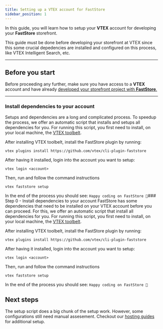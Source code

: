 ```yaml
---
title: Setting up a VTEX account for FastStore
sidebar_position: 1
---
```


In this guide, you will learn how to setup your **VTEX** account for developing your **FastStore** storefront.

This guide must be done before developing your storefront at VTEX since this some crucial depedencies are installed and configured on this process, like VTEX Intelligent Search, etc.

---

## Before you start

Before proceeding any further, make sure you have access to a **VTEX** account and have already [developed your storefront project with **FastStore**.](/tutorials/gatsby-overview)

---

### Install dependencies to your account
Setups and dependencies are a long and complicated process. To speedup the process, we offer an automatic script that installs and setups all dependencies for you. For running this script, you first need to install, on your local machine, the [VTEX toolbelt](https://developers.vtex.com/vtex-developer-docs/docs/vtex-io-documentation-vtex-io-cli-installation-and-command-reference).

After installing VTEX toolbelt, install the FastStore plugin by running:
```
vtex plugins install https://github.com/vtex/cli-plugin-faststore
```

After having it installed, login into the account you want to setup:
```
vtex login <account>
```

Then, run and follow the command instructions
```
vtex faststore setup
```

In the end of the process you should see: 
```Happy coding on FastStore 🎉```### Step 0 - Install dependencies to your account
FastStore has some dependencies that need to be installed on your VTEX account before you can proceed. 
For this, we offer an automatic script that install all dependencies for you. For running this script, you first need to install, on your local machine, the [VTEX toolbelt](https://github.com/vtex/toolbelt#getting-started-installing-the-vtex-toolbelt).

After installing VTEX toolbelt, install the FastStore plugin by running:
```
vtex plugins install https://github.com/vtex/cli-plugin-faststore
```

After having it installed, login into the account you want to setup:
```
vtex login <account>
```

Then, run and follow the command instructions
```
vtex faststore setup
```

In the end of the process you should see: 
```Happy coding on FastStore 🎉```

## Next steps
The setup script does a big chunk of the setup work. However, some configurations still need manual assesement. Checkout our [hosting guides](/how-to-guides/platform-integration/vtex/hosting-a-faststore-vtex-website) for additional setup.
